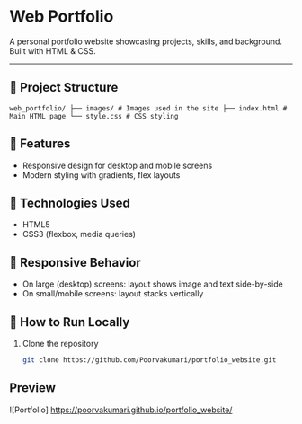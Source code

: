 # Web Portfolio

A personal portfolio website showcasing projects, skills, and background. Built with HTML & CSS.

---

## 📂 Project Structure


`web_portfolio/
├── images/ # Images used in the site
├── index.html # Main HTML page
└── style.css # CSS styling `

## 🎯 Features

- Responsive design for desktop and mobile screens  
- Modern styling with gradients, flex layouts  

## 📐 Technologies Used

- HTML5  
- CSS3 (flexbox, media queries)  

## 📱 Responsive Behavior

- On large (desktop) screens: layout shows image and text side-by-side  
- On small/mobile screens: layout stacks vertically

## 🚀 How to Run Locally

1. Clone the repository  
   ```bash
   git clone https://github.com/Poorvakumari/portfolio_website.git


## Preview
![Portfolio] https://poorvakumari.github.io/portfolio_website/
